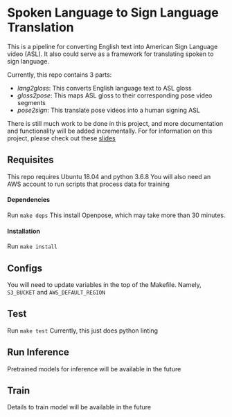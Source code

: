 # Spoken Language to Sign Language Translation
This is a pipeline for converting English text into American Sign Language video (ASL). It also could serve as a framework for translating spoken to sign language.

Currently, this repo contains 3 parts:
- *lang2gloss*: This converts English language text to ASL gloss
- *gloss2pose*: This maps ASL gloss to their corresponding pose video segments
- *pose2sign*: This translate pose videos into a human signing ASL

There is still much work to be done in this project, and more documentation and functionality will be added incrementally. For for information on this project, please check out these [slides](https://docs.google.com/presentation/d/1s3JhlHCMlmyKX8DU9nRkJ86dzdDNtG8nyAAYZS5EDhw/)

## Requisites
This repo requires Ubuntu 18.04 and python 3.6.8
You will also need an AWS account to run scripts that process data for training
#### Dependencies
Run `make deps`
This install Openpose, which may take more than 30 minutes.

#### Installation
Run `make install`

## Configs
You will need to update variables in the top of the Makefile. Namely, `S3_BUCKET` and `AWS_DEFAULT_REGION`

## Test
Run `make test`
Currently, this just does python linting

## Run Inference
Pretrained models for inference will be available in the future

## Train
Details to train model will be available in the future

